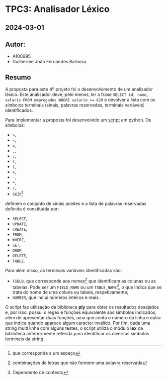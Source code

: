 # TPC3: Analisador Léxico
## 2024-03-01

## Autor:
- A100695
- Guilherme João Fernandes Barbosa

## Resumo

A proposta para este 4º projeto foi o desenvolvimento de um analisador léxico. Este analisador deve, pelo menos, ler a frase `SELECT id, name, salario FROM empregados WHERE salario >= 820` e devolver a lista com os símbolos terminais (sinais, palavras reservadas, terminais variáveis) identificados.

Para implementar a proposta foi desenvolvido um [script](lexical_analyzer.py) em python. Os símbolos:

- `>`,
- `<`,
- `=`,
- `,`,
- `;`,
- `(`,
- `)`,
- `+`,
- `-`,
- `*`,
- `/`,
- `SKIP`[^1]

definem o conjunto de sinais aceites e a lista de palavras reservadas definida é constituída por:

- `SELECT`,
- `UPDATE`,
- `CREATE`,
- `FROM`,
- `WHERE`,
- `SET`,
- `DROP`,
- `DELETE`,
- `TABLE`.

Para além disso, as terminais variáveis identificadas são:

- `FIELD`, que corresponde aos nomes[^2] que identificam as colunas ou as tabelas. Pode ser um `FIELD_NAME` ou um `TABLE_NAME`[^3], o que indica que se trata do nome de uma coluna ou tabela, respetivamente;
- `NUMBER`, que inclui números inteiros e reais.

O script faz utilização da biblioteca **ply** para obter os resultados desejados e, por isso, possui o regex e funções equivalente aos símbolos indicados, além de apresentar duas funções, uma que conta o número da linha e outra que indica quando aparece algum caracter inválido. Por fim, dada uma string multi linha com alguns testes, o script utiliza o módulo **lex** da biblioteca anteriormente referida para identificar os diversos símbolos terminais da string.

[^1]: que corresponde a um espaço
[^2]: combinações de letras que não formem uma palavra reservada
[^3]: Dependente de contexto